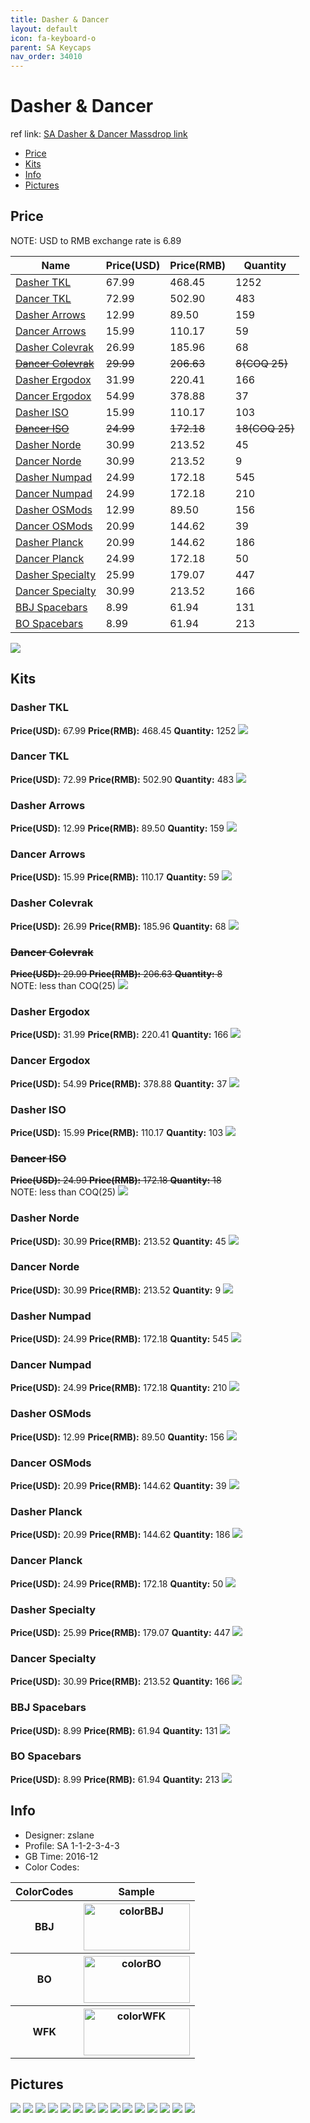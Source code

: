 ```yaml
---
title: Dasher & Dancer
layout: default
icon: fa-keyboard-o
parent: SA Keycaps
nav_order: 34010
---
```


# Dasher & Dancer

ref link: [SA Dasher & Dancer Massdrop link](https://www.massdrop.com/buy/dasher-and-dancer-sa-custom-keycap-set)

* [Price](#price)
* [Kits](#kits)
* [Info](#info)
* [Pictures](#pictures)

## Price

NOTE: USD to RMB exchange rate is 6.89

| Name          | Price(USD)    | Price(RMB)  | Quantity |
| ------------- | ------------- | ----------- | -------- |
|[Dasher TKL](#dasher-tkl)|67.99|468.45|1252|
|[Dancer TKL](#dancer-tkl)|72.99|502.90|483|
|[Dasher Arrows](#dasher-arrows)|12.99|89.50|159|
|[Dancer Arrows](#dancer-arrows)|15.99|110.17|59|
|[Dasher Colevrak](#dasher-colevrak)|26.99|185.96|68|
|~~[Dancer Colevrak](#dancer-colevrak)~~|~~29.99~~|~~206.63~~|~~8(COQ 25)~~|
|[Dasher Ergodox](#dasher-ergodox)|31.99|220.41|166|
|[Dancer Ergodox](#dancer-ergodox)|54.99|378.88|37|
|[Dasher ISO](#dasher-iso)|15.99|110.17|103|
|~~[Dancer ISO](#dancer-iso)~~|~~24.99~~|~~172.18~~|~~18(COQ 25)~~|
|[Dasher Norde](#dasher-norde)|30.99|213.52|45|
|[Dancer Norde](#dancer-norde)|30.99|213.52|9|
|[Dasher Numpad](#dasher-numpad)|24.99|172.18|545|
|[Dancer Numpad](#dancer-numpad)|24.99|172.18|210|
|[Dasher OSMods](#dasher-osmods)|12.99|89.50|156|
|[Dancer OSMods](#dancer-osmods)|20.99|144.62|39|
|[Dasher Planck](#dasher-planck)|20.99|144.62|186|
|[Dancer Planck](#dancer-planck)|24.99|172.18|50|
|[Dasher Specialty](#dasher-specialty)|25.99|179.07|447|
|[Dancer Specialty](#dancer-specialty)|30.99|213.52|166|
|[BBJ Spacebars](#bbj-spacebars)|8.99|61.94|131|
|[BO Spacebars](#bo-spacebars)|8.99|61.94|213|

<img src="{{ 'assets/images/sa-keycaps/dasheranddancer/price.jpg' | relative_url }}" atl="price" class="image featured">

## Kits
### Dasher TKL
**Price(USD):** 67.99    **Price(RMB):** 468.45    **Quantity:** 1252
<img src="{{ 'assets/images/sa-keycaps/dasheranddancer/kits_pics/dashertkl.jpg' | relative_url }}" atl="Dasher TKL" class="image featured">

### Dancer TKL
**Price(USD):** 72.99    **Price(RMB):** 502.90    **Quantity:** 483
<img src="{{ 'assets/images/sa-keycaps/dasheranddancer/kits_pics/dancertkl.jpg' | relative_url }}" atl="Dancer TKL" class="image featured">

### Dasher Arrows
**Price(USD):** 12.99    **Price(RMB):** 89.50    **Quantity:** 159
<img src="{{ 'assets/images/sa-keycaps/dasheranddancer/kits_pics/dasherarrows.jpg' | relative_url }}" atl="Dasher Arrows" class="image featured">

### Dancer Arrows
**Price(USD):** 15.99    **Price(RMB):** 110.17    **Quantity:** 59
<img src="{{ 'assets/images/sa-keycaps/dasheranddancer/kits_pics/dancerarrows.jpg' | relative_url }}" atl="Dancer Arrows" class="image featured">

### Dasher Colevrak
**Price(USD):** 26.99    **Price(RMB):** 185.96    **Quantity:** 68
<img src="{{ 'assets/images/sa-keycaps/dasheranddancer/kits_pics/dashercolevrak.jpg' | relative_url }}" atl="Dasher Colevrak" class="image featured">

### ~~Dancer Colevrak~~
~~**Price(USD):** 29.99    **Price(RMB):** 206.63    **Quantity:** 8~~  
NOTE: less than COQ(25)
<img src="{{ 'assets/images/sa-keycaps/dasheranddancer/kits_pics/dancercolevrak.jpg' | relative_url }}" atl="Dancer Colevrak" class="image featured">

### Dasher Ergodox
**Price(USD):** 31.99    **Price(RMB):** 220.41    **Quantity:** 166
<img src="{{ 'assets/images/sa-keycaps/dasheranddancer/kits_pics/dasherergodox.jpg' | relative_url }}" atl="Dasher Ergodox" class="image featured">

### Dancer Ergodox
**Price(USD):** 54.99    **Price(RMB):** 378.88    **Quantity:** 37
<img src="{{ 'assets/images/sa-keycaps/dasheranddancer/kits_pics/dancerergodox.jpg' | relative_url }}" atl="Dancer Ergodox" class="image featured">

### Dasher ISO
**Price(USD):** 15.99    **Price(RMB):** 110.17    **Quantity:** 103
<img src="{{ 'assets/images/sa-keycaps/dasheranddancer/kits_pics/dasheriso.jpg' | relative_url }}" atl="Dasher ISO" class="image featured">

### ~~Dancer ISO~~
~~**Price(USD):** 24.99    **Price(RMB):** 172.18    **Quantity:** 18~~  
NOTE: less than COQ(25)
<img src="{{ 'assets/images/sa-keycaps/dasheranddancer/kits_pics/danceriso.jpg' | relative_url }}" atl="Dancer ISO" class="image featured">

### Dasher Norde
**Price(USD):** 30.99    **Price(RMB):** 213.52    **Quantity:** 45
<img src="{{ 'assets/images/sa-keycaps/dasheranddancer/kits_pics/dashernorde.jpg' | relative_url }}" atl="Dasher Norde" class="image featured">

### Dancer Norde
**Price(USD):** 30.99    **Price(RMB):** 213.52    **Quantity:** 9
<img src="{{ 'assets/images/sa-keycaps/dasheranddancer/kits_pics/dancernorde.jpg' | relative_url }}" atl="Dancer Norde" class="image featured">

### Dasher Numpad
**Price(USD):** 24.99    **Price(RMB):** 172.18    **Quantity:** 545
<img src="{{ 'assets/images/sa-keycaps/dasheranddancer/kits_pics/dashernumpad.jpg' | relative_url }}" atl="Dasher Numpad" class="image featured">

### Dancer Numpad
**Price(USD):** 24.99    **Price(RMB):** 172.18    **Quantity:** 210
<img src="{{ 'assets/images/sa-keycaps/dasheranddancer/kits_pics/dancernumpad.jpg' | relative_url }}" atl="Dancer Numpad" class="image featured">

### Dasher OSMods
**Price(USD):** 12.99    **Price(RMB):** 89.50    **Quantity:** 156
<img src="{{ 'assets/images/sa-keycaps/dasheranddancer/kits_pics/dasherosmods.jpg' | relative_url }}" atl="Dasher OSMods" class="image featured">

### Dancer OSMods
**Price(USD):** 20.99    **Price(RMB):** 144.62    **Quantity:** 39
<img src="{{ 'assets/images/sa-keycaps/dasheranddancer/kits_pics/dancerosmods.jpg' | relative_url }}" atl="Dancer OSMods" class="image featured">

### Dasher Planck
**Price(USD):** 20.99    **Price(RMB):** 144.62    **Quantity:** 186
<img src="{{ 'assets/images/sa-keycaps/dasheranddancer/kits_pics/dasherplanck.jpg' | relative_url }}" atl="Dasher Planck" class="image featured">

### Dancer Planck
**Price(USD):** 24.99    **Price(RMB):** 172.18    **Quantity:** 50
<img src="{{ 'assets/images/sa-keycaps/dasheranddancer/kits_pics/dancerplanck.jpg' | relative_url }}" atl="Dancer Planck" class="image featured">

### Dasher Specialty
**Price(USD):** 25.99    **Price(RMB):** 179.07    **Quantity:** 447
<img src="{{ 'assets/images/sa-keycaps/dasheranddancer/kits_pics/dasherspecialty.jpg' | relative_url }}" atl="Dasher Specialty" class="image featured">

### Dancer Specialty
**Price(USD):** 30.99    **Price(RMB):** 213.52    **Quantity:** 166
<img src="{{ 'assets/images/sa-keycaps/dasheranddancer/kits_pics/dancerspecialty.jpg' | relative_url }}" atl="Dancer Specialty" class="image featured">

### BBJ Spacebars
**Price(USD):** 8.99    **Price(RMB):** 61.94    **Quantity:** 131
<img src="{{ 'assets/images/sa-keycaps/dasheranddancer/kits_pics/bbjspacebars.jpg' | relative_url }}" atl="BBJ Spacebars" class="image featured">

### BO Spacebars
**Price(USD):** 8.99    **Price(RMB):** 61.94    **Quantity:** 213
<img src="{{ 'assets/images/sa-keycaps/dasheranddancer/kits_pics/bospacebars.jpg' | relative_url }}" atl="BO Spacebars" class="image featured">

## Info
* Designer: zslane
* Profile: SA 1-1-2-3-4-3
* GB Time: 2016-12
* Color Codes:  
<table style="width:100%">
  <tr>
    <th>ColorCodes</th>
    <th>Sample</th>
  </tr>
  <tr>
    <th>BBJ</th>
    <th><img src="{{ 'assets/images/sa-keycaps/SP_ColorCodes/abs/SP_Abs_ColorCodes_BBJ.png' | relative_url }}" alt="colorBBJ" height="75" width="170"></th>
  </tr>
  <tr>
    <th>BO</th>
    <th><img src="{{ 'assets/images/sa-keycaps/SP_ColorCodes/abs/SP_Abs_ColorCodes_BO.png' | relative_url }}" alt="colorBO" height="75" width="170"></th>
  </tr>
  <tr>
    <th>WFK</th>
    <th><img src="{{ 'assets/images/sa-keycaps/SP_ColorCodes/abs/SP_Abs_ColorCodes_WFK.png' | relative_url }}" alt="colorWFK" height="75" width="170"></th>
  </tr>
</table>

## Pictures
<img src="{{ 'assets/images/sa-keycaps/dasheranddancer/rendering_pics/MD-26887_20161201153826_888e85522c4ee50a.jpg' | relative_url }}" atl="MD-26887_20161201153826_888e85522c4ee50a.jpg" class="image featured">
<img src="{{ 'assets/images/sa-keycaps/dasheranddancer/rendering_pics/MD-26887_20161208114117_2fe1f6271c939579.jpg' | relative_url }}" atl="MD-26887_20161208114117_2fe1f6271c939579.jpg" class="image featured">
<img src="{{ 'assets/images/sa-keycaps/dasheranddancer/rendering_pics/MD-32558_20161208135056_1462bc76eff6cdfb.jpg' | relative_url }}" atl="MD-32558_20161208135056_1462bc76eff6cdfb.jpg" class="image featured">
<img src="{{ 'assets/images/sa-keycaps/dasheranddancer/rendering_pics/MD-32558_20161208135056_256f39b13645f3bc.jpg' | relative_url }}" atl="MD-32558_20161208135056_256f39b13645f3bc.jpg" class="image featured">
<img src="{{ 'assets/images/sa-keycaps/dasheranddancer/rendering_pics/MD-32558_20161208135056_7fe0d4bbcc52140a.jpg' | relative_url }}" atl="MD-32558_20161208135056_7fe0d4bbcc52140a.jpg" class="image featured">
<img src="{{ 'assets/images/sa-keycaps/dasheranddancer/rendering_pics/MD-32558_20161215003605_c0dd498f5b0d9559.png' | relative_url }}" atl="MD-32558_20161215003605_c0dd498f5b0d9559.png" class="image featured">
<img src="{{ 'assets/images/sa-keycaps/dasheranddancer/rendering_pics/MD-32558_20161215005127_084f84aff98893f7.jpg' | relative_url }}" atl="MD-32558_20161215005127_084f84aff98893f7.jpg" class="image featured">
<img src="{{ 'assets/images/sa-keycaps/dasheranddancer/rendering_pics/MD-32558_20161215130021_68fcc0f45a4b4434.jpg' | relative_url }}" atl="MD-32558_20161215130021_68fcc0f45a4b4434.jpg" class="image featured">
<img src="{{ 'assets/images/sa-keycaps/dasheranddancer/rendering_pics/MD-32558_20161215130312_f20f8c3e4650e325.jpg' | relative_url }}" atl="MD-32558_20161215130312_f20f8c3e4650e325.jpg" class="image featured">
<img src="{{ 'assets/images/sa-keycaps/dasheranddancer/rendering_pics/MD-32558_20161220032802_3b5bad0f28805c34.png' | relative_url }}" atl="MD-32558_20161220032802_3b5bad0f28805c34.png" class="image featured">
<img src="{{ 'assets/images/sa-keycaps/dasheranddancer/rendering_pics/MD-32558_20161220032806_081d94c09427ea04.png' | relative_url }}" atl="MD-32558_20161220032806_081d94c09427ea04.png" class="image featured">
<img src="{{ 'assets/images/sa-keycaps/dasheranddancer/rendering_pics/MD-32558_20161220032806_553b79e2be30995a.png' | relative_url }}" atl="MD-32558_20161220032806_553b79e2be30995a.png" class="image featured">
<img src="{{ 'assets/images/sa-keycaps/dasheranddancer/rendering_pics/MD-32558_20161220032807_9926277574237645.png' | relative_url }}" atl="MD-32558_20161220032807_9926277574237645.png" class="image featured">
<img src="{{ 'assets/images/sa-keycaps/dasheranddancer/rendering_pics/MD-32558_20161220033807_63cfca67d8dd397c.png' | relative_url }}" atl="MD-32558_20161220033807_63cfca67d8dd397c.png" class="image featured">
<img src="{{ 'assets/images/sa-keycaps/dasheranddancer/rendering_pics/MD-32558_20161220033945_cfb2768ae0e7244d.png' | relative_url }}" atl="MD-32558_20161220033945_cfb2768ae0e7244d.png" class="image featured">
